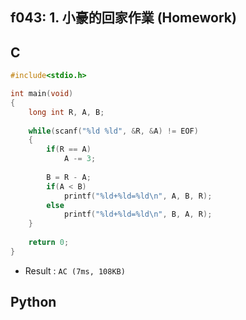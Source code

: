 ## f043: 1. 小豪的回家作業 (Homework)

## C
```C
#include<stdio.h>

int main(void)
{
	long int R, A, B;
	
	while(scanf("%ld %ld", &R, &A) != EOF)
	{
		if(R == A)
			A -= 3;
		
		B = R - A;
		if(A < B)
			printf("%ld+%ld=%ld\n", A, B, R);
		else
			printf("%ld+%ld=%ld\n", B, A, R);
	}
	
	return 0;
}
```
 * Result : `AC (7ms, 108KB)`

## Python
